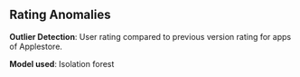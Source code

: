 ## Rating Anomalies

**Outlier Detection**: User rating compared to previous version rating for apps of Applestore.

**Model used**: Isolation forest

